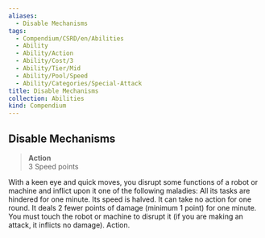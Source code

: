 ```yaml
---
aliases:
  - Disable Mechanisms
tags:
  - Compendium/CSRD/en/Abilities
  - Ability
  - Ability/Action
  - Ability/Cost/3
  - Ability/Tier/Mid
  - Ability/Pool/Speed
  - Ability/Categories/Special-Attack
title: Disable Mechanisms
collection: Abilities
kind: Compendium
---
```

## Disable Mechanisms  
>**Action**  
>3 Speed points
  
With a keen eye and quick moves, you disrupt some functions of a robot or machine and inflict upon it one of the following maladies: All its tasks are hindered for one minute. Its speed is halved. It can take no action for one round. It deals 2 fewer points of damage (minimum 1 point) for one minute. You must touch the robot or machine to disrupt it (if you are making an attack, it inflicts no damage). Action.